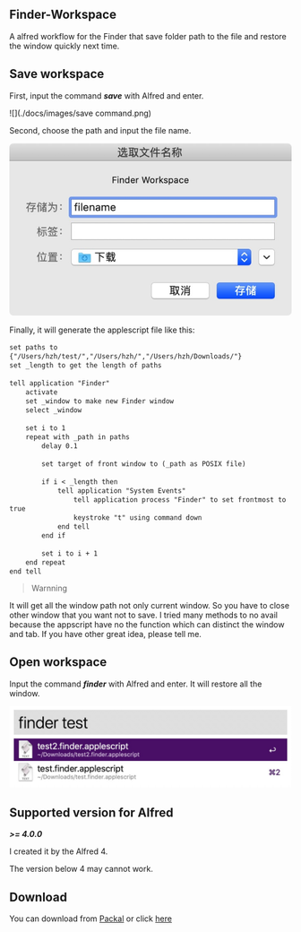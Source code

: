 ## Finder-Workspace

A alfred workflow for the Finder that save folder path to the file and restore the window quickly next time.



## Save workspace

First, input the command ***save*** with Alfred and enter.

![](./docs/images/save command.png)

Second, choose the path and input the file name.

![](docs/images/save.png)

Finally, it will generate the applescript file like this:

```applescript
set paths to {"/Users/hzh/test/","/Users/hzh/","/Users/hzh/Downloads/"}
set _length to get the length of paths

tell application "Finder"
    activate
    set _window to make new Finder window
    select _window

    set i to 1
    repeat with _path in paths
        delay 0.1

        set target of front window to (_path as POSIX file)

        if i < _length then
            tell application "System Events"
                tell application process "Finder" to set frontmost to true
                keystroke "t" using command down
            end tell
        end if

        set i to i + 1
    end repeat
end tell
```

> Warnning

It will get all the window path not only current window. So you have to close other window that you want not to save. I tried many methods to no avail because the appscript have no the function which can distinct the window and tab. If you have other great idea, please tell me.



## Open workspace

Input the command ***finder*** with Alfred and enter. It will restore all the window.

![](docs/images/search.png)



## Supported version for Alfred

***>= 4.0.0***



I created it by the Alfred 4. 

The version below 4 may cannot work.



## Download

You can download from [Packal](http://www.packal.org/workflow/finder-workspace) or click [here](https://github.com/hzh-cocong/Finder-Workspace/releases/download/v1.0.0/Finder.Workspace.alfredworkflow)

